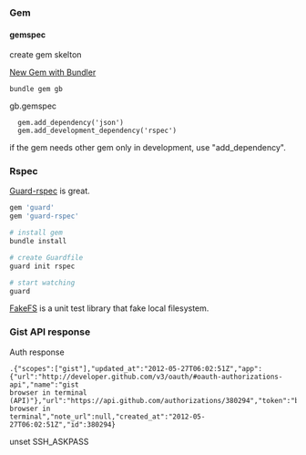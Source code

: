 
### Gem

#### gemspec

create gem skelton

[New Gem with
Bundler](http://railscasts.com/episodes/245-new-gem-with-bundler)

```
bundle gem gb
```

gb.gemspec
```
  gem.add_dependency('json')
  gem.add_development_dependency('rspec')
```

if the gem needs other gem only in development, use "add_dependency".

### Rspec

[Guard-rspec](https://github.com/guard/guard-rspec) is great.

```bash
gem 'guard'
gem 'guard-rspec'

# install gem
bundle install

# create Guardfile
guard init rspec

# start watching
guard
```

[FakeFS](https://github.com/defunkt/fakefs) is a unit test library
that fake local filesystem.


### Gist API response 

Auth response

```
.{"scopes":["gist"],"updated_at":"2012-05-27T06:02:51Z","app":{"url":"http://developer.github.com/v3/oauth/#oauth-authorizations-api","name":"gist
browser in terminal
(API)"},"url":"https://api.github.com/authorizations/380294","token":"be02ae3ad536c36fbfa4b11f6035d14ea48cfc9b","note":"gist
browser in
terminal","note_url":null,"created_at":"2012-05-27T06:02:51Z","id":380294}
```

 unset SSH_ASKPASS
